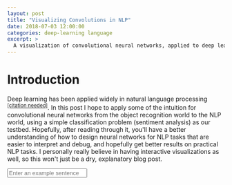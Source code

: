 ```yaml
---
layout: post
title: "Visualizing Convolutions in NLP"
date: 2018-07-03 12:00:00
categories: deep-learning language
excerpt: >
  A visualization of convolutional neural networks, applied to deep learning
---
```


<link rel="stylesheet" href="/assets/posts/nlp_convs/main.css">

<script defer src="{{ site.cdn.tfjs }}" type="text/javascript"></script>
<script defer src="{{ site.cdn.d3js }}" type="text/javascript"></script>
<script defer src="/assets/posts/nlp_convs/main.js" type="text/javascript"></script>

# Introduction

Deep learning has been applied widely in natural language processing <sup><a href="#">[citation needed]</a></sup>. In this post I hope to apply some of the intuition for convolutional neural networks from the object recognition world to the NLP world, using a simple classification problem (sentiment analysis) as our testbed. Hopefully, after reading through it, you'll have a better understanding of how to design neural networks for NLP tasks that are easier to interpret and debug, and hopefully get better results on practical NLP tasks. I personally really believe in having interactive visualizations as well, so this won't just be a dry, explanatory blog post.

<div class="form-horizontal">
  <div class="form-group">
    <div class="col-sm-12">
      <input type="email" class="form-control" id="sentiment-test-input" placeholder="Enter an example sentence">
    </div>
  </div>
</div>

<div id="sentiment-test-output" class="label-block"></div>
